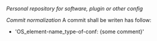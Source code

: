  *Personal repository for software, plugin or other config*

 *Commit normalization*
 A commit shall be writen has follow:
  - 'OS_element-name_type-of-conf: {some comment}'


